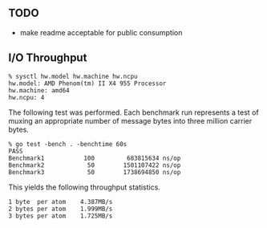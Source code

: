 TODO
----
- make readme acceptable for public consumption

I/O Throughput
--------------
    % sysctl hw.model hw.machine hw.ncpu
    hw.model: AMD Phenom(tm) II X4 955 Processor
    hw.machine: amd64
    hw.ncpu: 4

The following test was performed.  Each benchmark run represents a test
of muxing an appropriate number of message bytes into three million
carrier bytes.

    % go test -bench . -benchtime 60s
    PASS
    Benchmark1           100         683815634 ns/op
    Benchmark2            50        1501107422 ns/op
    Benchmark3            50        1738694850 ns/op

This yields the following throughput statistics.

    1 byte  per atom    4.387MB/s
    2 bytes per atom    1.999MB/s
    3 bytes per atom    1.725MB/s
